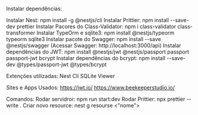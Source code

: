 Instalar dependências:

Instalar Nest: npm install -g @nestjs/cli
Instalar Prittier: npm install --save-dev prettier
Instalar Pacores do Class-Validator: npm i class-validator class-transformer
Instalar TypeOrm e sqlite3: npm install @nestjs/typeorm typeorm sqlite3
Instalar pacote do Swagger: npm install --save @nestjs/swagger (Acessar Swagger: http://localhost:3000/api)
Instalar dependências do JWT: npm install @nestjs/jwt @nestjs/passport passport passport-jwt bcrypt
Instalar dependências do bcrypt: npm install --save-dev @types/passport-jwt @types/bcrypt

Extenções utilizadas:
Nest Cli
SQLite Viewer

Sites e Apps Usados:
https://jwt.io/
https://www.beekeeperstudio.io/

Comandos: 
Rodar servidror: npm run start:dev
Rodar Prittier: npx prettier --write .
Criar novo resource: nest g resourse <"nome">
